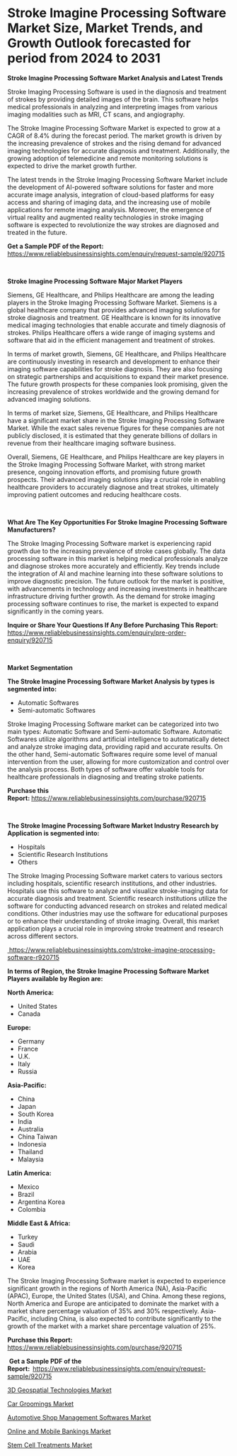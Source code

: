 <p><h1>Stroke Imagine Processing Software Market Size, Market Trends, and Growth Outlook forecasted for period from 2024 to 2031</h1></p><p><strong>Stroke Imagine Processing Software Market Analysis and Latest Trends</strong></p>
<p><p>Stroke Imaging Processing Software is used in the diagnosis and treatment of strokes by providing detailed images of the brain. This software helps medical professionals in analyzing and interpreting images from various imaging modalities such as MRI, CT scans, and angiography.</p><p>The Stroke Imagine Processing Software Market is expected to grow at a CAGR of 8.4% during the forecast period. The market growth is driven by the increasing prevalence of strokes and the rising demand for advanced imaging technologies for accurate diagnosis and treatment. Additionally, the growing adoption of telemedicine and remote monitoring solutions is expected to drive the market growth further.</p><p>The latest trends in the Stroke Imaging Processing Software Market include the development of AI-powered software solutions for faster and more accurate image analysis, integration of cloud-based platforms for easy access and sharing of imaging data, and the increasing use of mobile applications for remote imaging analysis. Moreover, the emergence of virtual reality and augmented reality technologies in stroke imaging software is expected to revolutionize the way strokes are diagnosed and treated in the future.</p></p>
<p><strong>Get a Sample PDF of the Report:&nbsp;</strong> <a href="https://www.reliablebusinessinsights.com/enquiry/request-sample/920715">https://www.reliablebusinessinsights.com/enquiry/request-sample/920715</a></p>
<p>&nbsp;</p>
<p><strong>Stroke Imagine Processing Software Major Market Players</strong></p>
<p><p>Siemens, GE Healthcare, and Philips Healthcare are among the leading players in the Stroke Imaging Processing Software Market. Siemens is a global healthcare company that provides advanced imaging solutions for stroke diagnosis and treatment. GE Healthcare is known for its innovative medical imaging technologies that enable accurate and timely diagnosis of strokes. Philips Healthcare offers a wide range of imaging systems and software that aid in the efficient management and treatment of strokes.</p><p>In terms of market growth, Siemens, GE Healthcare, and Philips Healthcare are continuously investing in research and development to enhance their imaging software capabilities for stroke diagnosis. They are also focusing on strategic partnerships and acquisitions to expand their market presence. The future growth prospects for these companies look promising, given the increasing prevalence of strokes worldwide and the growing demand for advanced imaging solutions.</p><p>In terms of market size, Siemens, GE Healthcare, and Philips Healthcare have a significant market share in the Stroke Imaging Processing Software Market. While the exact sales revenue figures for these companies are not publicly disclosed, it is estimated that they generate billions of dollars in revenue from their healthcare imaging software business.</p><p>Overall, Siemens, GE Healthcare, and Philips Healthcare are key players in the Stroke Imaging Processing Software Market, with strong market presence, ongoing innovation efforts, and promising future growth prospects. Their advanced imaging solutions play a crucial role in enabling healthcare providers to accurately diagnose and treat strokes, ultimately improving patient outcomes and reducing healthcare costs.</p></p>
<p>&nbsp;</p>
<p><strong>What Are The Key Opportunities For Stroke Imagine Processing Software Manufacturers?</strong></p>
<p><p>The Stroke Imaging Processing Software market is experiencing rapid growth due to the increasing prevalence of stroke cases globally. The data processing software in this market is helping medical professionals analyze and diagnose strokes more accurately and efficiently. Key trends include the integration of AI and machine learning into these software solutions to improve diagnostic precision. The future outlook for the market is positive, with advancements in technology and increasing investments in healthcare infrastructure driving further growth. As the demand for stroke imaging processing software continues to rise, the market is expected to expand significantly in the coming years.</p></p>
<p><strong>Inquire or Share Your Questions If Any Before Purchasing This Report:</strong> <a href="https://www.reliablebusinessinsights.com/enquiry/pre-order-enquiry/920715">https://www.reliablebusinessinsights.com/enquiry/pre-order-enquiry/920715</a></p>
<p>&nbsp;</p>
<p><strong>Market Segmentation</strong></p>
<p><strong>The Stroke Imagine Processing Software Market Analysis by types is segmented into:</strong></p>
<p><ul><li>Automatic Softwares</li><li>Semi-automatic Softwares</li></ul></p>
<p><p>Stroke Imaging Processing Software market can be categorized into two main types: Automatic Software and Semi-automatic Software. Automatic Softwares utilize algorithms and artificial intelligence to automatically detect and analyze stroke imaging data, providing rapid and accurate results. On the other hand, Semi-automatic Softwares require some level of manual intervention from the user, allowing for more customization and control over the analysis process. Both types of software offer valuable tools for healthcare professionals in diagnosing and treating stroke patients.</p></p>
<p><strong>Purchase this Report:&nbsp;</strong><a href="https://www.reliablebusinessinsights.com/purchase/920715">https://www.reliablebusinessinsights.com/purchase/920715</a></p>
<p>&nbsp;</p>
<p><strong>The Stroke Imagine Processing Software Market Industry Research by Application is segmented into:</strong></p>
<p><ul><li>Hospitals</li><li>Scientific Research Institutions</li><li>Others</li></ul></p>
<p><p>The Stroke Imaging Processing Software market caters to various sectors including hospitals, scientific research institutions, and other industries. Hospitals use this software to analyze and visualize stroke-imaging data for accurate diagnosis and treatment. Scientific research institutions utilize the software for conducting advanced research on strokes and related medical conditions. Other industries may use the software for educational purposes or to enhance their understanding of stroke imaging. Overall, this market application plays a crucial role in improving stroke treatment and research across different sectors.</p></p>
<p><a href="https://www.reliablebusinessinsights.com/stroke-imagine-processing-software-r920715">&nbsp;https://www.reliablebusinessinsights.com/stroke-imagine-processing-software-r920715</a></p>
<p><strong>In terms of Region, the Stroke Imagine Processing Software Market Players available by Region are:</strong></p>
<p>
    <p> <strong> North America: </strong>
        <ul>
            <li>United States</li>
            <li>Canada</li>
        </ul>
        </p> 
    <p> <strong> Europe: </strong>
        <ul>
            <li>Germany</li>
            <li>France</li>
            <li>U.K.</li>
            <li>Italy</li>
            <li>Russia</li>
        </ul>
        </p> 
    <p> <strong> Asia-Pacific: </strong>
        <ul>
            <li>China</li>
            <li>Japan</li>
            <li>South Korea</li>
            <li>India</li>
            <li>Australia</li>
            <li>China Taiwan</li>
            <li>Indonesia</li>
            <li>Thailand</li>
            <li>Malaysia</li>
        </ul>
        </p> 
    <p> <strong> Latin America: </strong>
        <ul>
            <li>Mexico</li>
            <li>Brazil</li>
            <li>Argentina Korea</li>
            <li>Colombia</li>
        </ul>
        </p> 
    <p> <strong> Middle East & Africa: </strong>
        <ul>
            <li>Turkey</li>
            <li>Saudi</li>
            <li>Arabia</li>
            <li>UAE</li>
            <li>Korea</li>
        </ul>
    </p>
    </p>
<p><p>The Stroke Imaging Processing Software market is expected to experience significant growth in the regions of North America (NA), Asia-Pacific (APAC), Europe, the United States (USA), and China. Among these regions, North America and Europe are anticipated to dominate the market with a market share percentage valuation of 35% and 30% respectively. Asia-Pacific, including China, is also expected to contribute significantly to the growth of the market with a market share percentage valuation of 25%.</p></p>
<p><strong>Purchase this Report: </strong><a href="https://www.reliablebusinessinsights.com/purchase/920715">https://www.reliablebusinessinsights.com/purchase/920715</a></p>
<p>&nbsp;<strong>Get a Sample PDF of the Report:&nbsp;&nbsp;</strong><a href="https://www.reliablebusinessinsights.com/enquiry/request-sample/920715">https://www.reliablebusinessinsights.com/enquiry/request-sample/920715</a></p>
<p><strong></strong></p>
<p><p><a href="https://github.com/CliffMedina6/Market-Research-Report-List-6/blob/main/3d-geospatial-technologies-market.md">3D Geospatial Technologies Market</a></p><p><a href="https://github.com/FredaSauer/Market-Research-Report-List-1/blob/main/car-groomings-market.md">Car Groomings Market</a></p><p><a href="https://github.com/kishanagarner91/Market-Research-Report-List-1/blob/main/automotive-shop-management-softwares-market.md">Automotive Shop Management Softwares Market</a></p><p><a href="https://github.com/provorikovar/Market-Research-Report-List-5/blob/main/online-and-mobile-bankings-market.md">Online and Mobile Bankings Market</a></p><p><a href="https://github.com/arabintang013/Market-Research-Report-List-1/blob/main/stem-cell-treatments-market.md">Stem Cell Treatments Market</a></p></p>